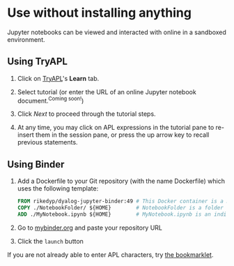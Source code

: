 # Use without installing anything
Jupyter notebooks can be viewed and interacted with online in a sandboxed environment.

## Using TryAPL
1. Click on [TryAPL](https://tryapl.org/)'s **Learn** tab.

1. Select tutorial (or enter the URL of an online Jupyter notebook document.<sup>Coming soon!</sup>)

1. Click *Next* to proceed through the tutorial steps.

1. At any time, you may click on APL expressions in the tutorial pane to re-insert them in the session pane, or press the up arrow key to recall previous statements.

## Using Binder
1. Add a Dockerfile to your Git repository (with the name Dockerfile) which uses the following template:

	```Dockerfile
	FROM rikedyp/dyalog-jupyter-binder:49 # This Docker container is a Dyalog Jupyter environment
	COPY ./NotebookFolder/ ${HOME}        # NotebookFolder is a folder containing notebooks
	ADD ./MyNotebook.ipynb ${HOME}        # MyNotebook.ipynb is an individual notebook
	```

1. Go to [mybinder.org](https://mybinder.org) and paste your repository URL
1. Click the `launch` button

If you are not already able to enter APL characters, try [the bookmarklet](./install.md#entering-apl-characters).
